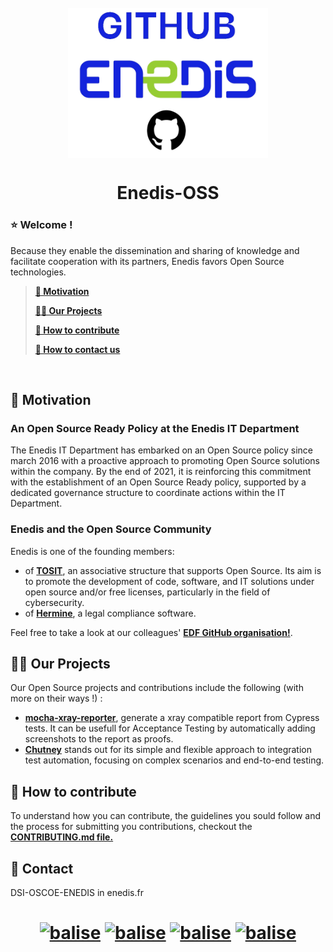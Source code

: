 <h1 align="center">
<br>
<img src="https://github.com/Enedis-OSS/.github/blob/main/profile/Images%20ReadMe/enedislogo.png" align="center"
     alt="Enedis-OSS" width="320" height="240">
</h1>
<h1 align="center">Enedis-OSS</h1>



### ⭐ Welcome !
Because they enable the dissemination and sharing of knowledge and facilitate cooperation with its partners, Enedis favors Open Source technologies.

>  **[🎯 Motivation](#Motivation)**
> 
>  **[👊🏻 Our Projects](#Ourproject)**
> 
>  **[🤲 How to contribute](#Howtocontribute)**
> 
>  **[📧 How to contact us](#Contact)**

<br>

## 🎯 Motivation  <a id="Motivation"></a>
### An Open Source Ready Policy at the Enedis IT Department
The Enedis IT Department has embarked on an Open Source policy since march 2016 with a proactive approach to promoting Open Source solutions within the company. By the end of 2021, it is reinforcing this commitment with the establishment of an Open Source Ready policy, supported by a dedicated governance structure to coordinate actions within the IT Department.

### Enedis and the Open Source Community
Enedis is one of the founding members:
    
- of [**TOSIT**](https://tosit.fr/), an associative structure that supports Open Source. Its aim is to promote the development of code, software, and IT solutions under open source and/or free licenses, particularly in the field of cybersecurity.  
- of [**Hermine**](https://gitlab.com/hermine-project/hermine), a legal compliance software.

Feel free to take a look at our colleagues' [**EDF GitHub organisation!**](https://github.com/groupe-edf). 

## 👊🏻 Our Projects  <a id="Ourproject"></a>
Our Open Source projects and contributions include the following (with more on their ways !) :

- [**mocha-xray-reporter**](https://github.com/Enedis-OSS/mocha-xray-reporter), generate a xray compatible report from Cypress tests. It can be usefull for Acceptance Testing by automatically adding screenshots to the report as proofs.
- [**Chutney**](https://github.com/Enedis-OSS/chutney) stands out for its simple and flexible approach to integration test automation, focusing on complex scenarios and end-to-end testing.

## 🤲 How to contribute <a id="Howtocontribute"></a>

To understand how you can contribute, the guidelines you sould follow and the process for submitting you contributions, checkout the [**CONTRIBUTING.md file.**](https://github.com/Enedis-OSS/.github/blob/main/profile/CONTRIBUTING.md)

## 📧 Contact <a id="Contact"></a>
DSI-OSCOE-ENEDIS in enedis.fr

<h1 align="center">
     
[![balise](https://img.shields.io/badge/Facebook-1877F2?style=for-the-badge&logo=facebook&logoColor=white)](https://www.facebook.com/Enedis.officiel/)
[![balise](https://img.shields.io/badge/Instagram-E4405F?style=for-the-badge&logo=instagram&logoColor=white)](https://www.instagram.com/enedis.officiel/)
[![balise](https://img.shields.io/badge/LinkedIn-0077B5?style=for-the-badge&logo=linkedin&logoColor=white)](https://www.linkedin.com/company/enedis)
[![balise](https://img.shields.io/badge/YouTube-FF0000?style=for-the-badge&logo=youtube&logoColor=white)](https://www.youtube.com/@EnedisOfficiel)
</h1>
